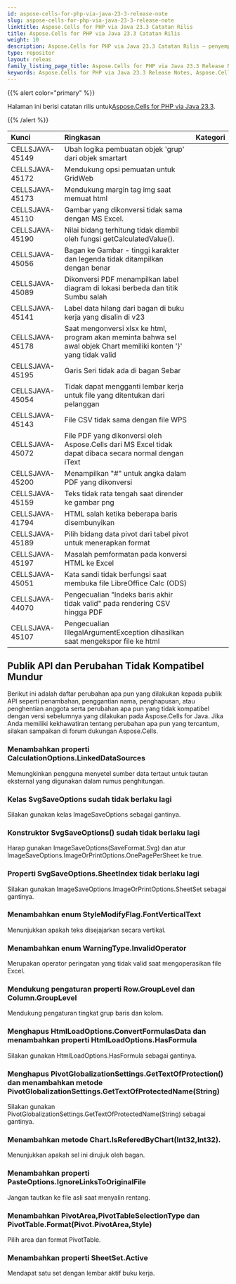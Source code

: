 ```yaml
---
id: aspose-cells-for-php-via-java-23-3-release-note
slug: aspose-cells-for-php-via-java-23-3-release-note
linktitle: Aspose.Cells for PHP via Java 23.3 Catatan Rilis
title: Aspose.Cells for PHP via Java 23.3 Catatan Rilis
weight: 10
description: Aspose.Cells for PHP via Java 23.3 Catatan Rilis – penyempurnaan terkini, fitur baru, dan perbaikan
type: repositor
layout: releas
family_listing_page_title: Aspose.Cells for PHP via Java 23.3 Release Note
keywords: Aspose.Cells for PHP via Java 23.3 Release Notes, Aspose.Cells for PHP via Java 23.3 updates and fixe
---
```

{{% alert color="primary" %}}

 Halaman ini berisi catatan rilis untuk[Aspose.Cells for PHP via Java 23.3](https://releases.aspose.com/cells/php/new-releases/aspose.cells-for-php-via-java-23.3/).

{{% /alert %}}

|**Kunci**|**Ringkasan**|**Kategori**|
| :- | :- | :- |
|CELLSJAVA-45149|Ubah logika pembuatan objek 'grup' dari objek smartart|
|CELLSJAVA-45172|Mendukung opsi pemuatan untuk GridWeb|
|CELLSJAVA-45173|Mendukung margin tag img saat memuat html|
|CELLSJAVA-45110|Gambar yang dikonversi tidak sama dengan MS Excel.|
|CELLSJAVA-45190|Nilai bidang terhitung tidak diambil oleh fungsi getCalculatedValue().|
|CELLSJAVA-45056|Bagan ke Gambar - tinggi karakter dan legenda tidak ditampilkan dengan benar|
|CELLSJAVA-45089|Dikonversi PDF menampilkan label diagram di lokasi berbeda dan titik Sumbu salah|
|CELLSJAVA-45141| Label data hilang dari bagan di buku kerja yang disalin di v23|
|CELLSJAVA-45178|Saat mengonversi xlsx ke html, program akan meminta bahwa sel awal objek Chart memiliki konten '}' yang tidak valid|
|CELLSJAVA-45195|Garis Seri tidak ada di bagan Sebar|
|CELLSJAVA-45054|Tidak dapat mengganti lembar kerja untuk file yang ditentukan dari pelanggan|
|CELLSJAVA-45143|File CSV tidak sama dengan file WPS|
|CELLSJAVA-45072|File PDF yang dikonversi oleh Aspose.Cells dari MS Excel tidak dapat dibaca secara normal dengan iText|
|CELLSJAVA-45200|Menampilkan "#" untuk angka dalam PDF yang dikonversi|
|CELLSJAVA-45159|Teks tidak rata tengah saat dirender ke gambar png|
|CELLSJAVA-41794| HTML salah ketika beberapa baris disembunyikan|
|CELLSJAVA-45189|Pilih bidang data pivot dari tabel pivot untuk menerapkan format|
|CELLSJAVA-45197|Masalah pemformatan pada konversi HTML ke Excel|
|CELLSJAVA-45051| Kata sandi tidak berfungsi saat membuka file LibreOffice Calc (ODS)|
|CELLSJAVA-44070|Pengecualian "Indeks baris akhir tidak valid" pada rendering CSV hingga PDF|
|CELLSJAVA-45107|Pengecualian IllegalArgumentException dihasilkan saat mengekspor file ke html|

##  **Publik API dan Perubahan Tidak Kompatibel Mundur**

Berikut ini adalah daftar perubahan apa pun yang dilakukan kepada publik API seperti penambahan, penggantian nama, penghapusan, atau penghentian anggota serta perubahan apa pun yang tidak kompatibel dengan versi sebelumnya yang dilakukan pada Aspose.Cells for Java. Jika Anda memiliki kekhawatiran tentang perubahan apa pun yang tercantum, silakan sampaikan di forum dukungan Aspose.Cells.

###  **Menambahkan properti CalculationOptions.LinkedDataSources**

Memungkinkan pengguna menyetel sumber data tertaut untuk tautan eksternal yang digunakan dalam rumus penghitungan.

###  **Kelas SvgSaveOptions sudah tidak berlaku lagi**

Silakan gunakan kelas ImageSaveOptions sebagai gantinya.

###  **Konstruktor SvgSaveOptions() sudah tidak berlaku lagi**

Harap gunakan ImageSaveOptions(SaveFormat.Svg) dan atur ImageSaveOptions.ImageOrPrintOptions.OnePagePerSheet ke true.

###  **Properti SvgSaveOptions.SheetIndex tidak berlaku lagi**

Silakan gunakan ImageSaveOptions.ImageOrPrintOptions.SheetSet sebagai gantinya.

###  **Menambahkan enum StyleModifyFlag.FontVerticalText**

Menunjukkan apakah teks disejajarkan secara vertikal.

###  **Menambahkan enum WarningType.InvalidOperator**

Merupakan operator peringatan yang tidak valid saat mengoperasikan file Excel.

###  **Mendukung pengaturan properti Row.GroupLevel dan Column.GroupLevel**

Mendukung pengaturan tingkat grup baris dan kolom.

###  **Menghapus HtmlLoadOptions.ConvertFormulasData dan menambahkan properti HtmlLoadOptions.HasFormula**

Silakan gunakan HtmlLoadOptions.HasFormula sebagai gantinya.

###  **Menghapus PivotGlobalizationSettings.GetTextOfProtection() dan menambahkan metode PivotGlobalizationSettings.GetTextOfProtectedName(String)**

Silakan gunakan PivotGlobalizationSettings.GetTextOfProtectedName(String) sebagai gantinya.

###  **Menambahkan metode Chart.IsReferedByChart(Int32,Int32).**

Menunjukkan apakah sel ini dirujuk oleh bagan.

###  **Menambahkan properti PasteOptions.IgnoreLinksToOriginalFile**

Jangan tautkan ke file asli saat menyalin rentang.

###  **Menambahkan PivotArea,PivotTableSelectionType dan PivotTable.Format(Pivot.PivotArea,Style)**

Pilih area dan format PivotTable.

###  **Menambahkan properti SheetSet.Active**

Mendapat satu set dengan lembar aktif buku kerja.
